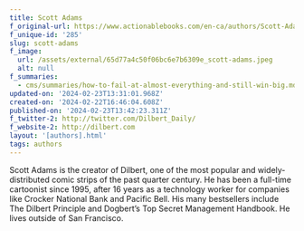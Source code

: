 ```yaml
---
title: Scott Adams
f_original-url: https://www.actionablebooks.com/en-ca/authors/Scott-Adams/
f_unique-id: '285'
slug: scott-adams
f_image:
  url: /assets/external/65d77a4c50f06bc6e7b6309e_scott-adams.jpeg
  alt: null
f_summaries:
  - cms/summaries/how-to-fail-at-almost-everything-and-still-win-big.md
updated-on: '2024-02-23T13:31:01.968Z'
created-on: '2024-02-22T16:46:04.608Z'
published-on: '2024-02-23T13:42:23.311Z'
f_twitter-2: http://twitter.com/Dilbert_Daily‎/
f_website-2: http://dilbert.com
layout: '[authors].html'
tags: authors
---
```


Scott Adams is the creator of Dilbert, one of the most popular and widely-distributed comic strips of the past quarter century. He has been a full-time cartoonist since 1995, after 16 years as a technology worker for companies like Crocker National Bank and Pacific Bell. His many bestsellers include The Dilbert Principle and Dogbert’s Top Secret Management Handbook. He lives outside of San Francisco.
